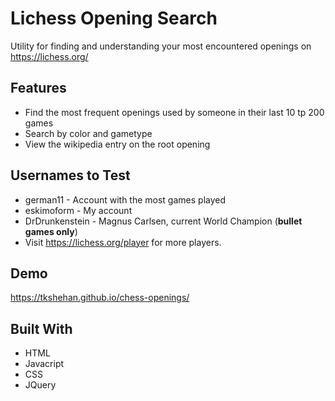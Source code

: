# Lichess Opening Search

Utility for finding and understanding your most encountered openings on https://lichess.org/

## Features

* Find the most frequent openings used by someone in their last 10 tp 200  games
* Search by color and gametype
* View the wikipedia entry on the root opening

## Usernames to Test

* german11 - Account with the most games played
* eskimoform - My account
* DrDrunkenstein - Magnus Carlsen, current World Champion (**bullet games only**)
* Visit https://lichess.org/player for more players.

## Demo

https://tkshehan.github.io/chess-openings/


## Built With 

* HTML
* Javacript
* CSS
* JQuery


